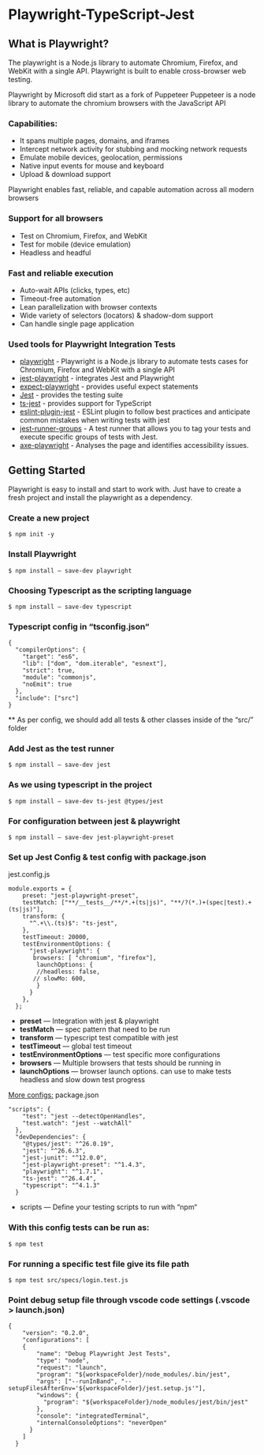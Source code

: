 # Playwright-TypeScript-Jest
## What is Playwright?
The playwright is a Node.js library to automate Chromium, Firefox, and WebKit with a single API. Playwright is built to enable cross-browser web testing.

Playwright by Microsoft did start as a fork of Puppeteer
Puppeteer is a node library to automate the chromium browsers with the JavaScript API
### Capabilities:
* It spans multiple pages, domains, and iframes
* Intercept network activity for stubbing and mocking network requests
* Emulate mobile devices, geolocation, permissions
* Native input events for mouse and keyboard
* Upload & download support

Playwright enables fast, reliable, and capable automation across all modern browsers

### Support for all browsers
* Test on Chromium, Firefox, and WebKit
* Test for mobile (device emulation)
* Headless and headful

### Fast and reliable execution
* Auto-wait APIs (clicks, types, etc)
* Timeout-free automation
* Lean parallelization with browser contexts
* Wide variety of selectors (locators) & shadow-dom support
* Can handle single page application

### Used tools for Playwright Integration Tests
- [playwright](https://playwright.dev/) - Playwright is a Node.js library to automate tests cases for Chromium, Firefox and WebKit with a single API
- [jest-playwright](https://github.com/playwright-community/jest-playwright) - integrates Jest and Playwright
- [expect-playwright](https://github.com/playwright-community/expect-playwright) - provides useful expect statements
- [Jest](https://jestjs.io) - provides the testing suite
- [ts-jest](https://github.com/kulshekhar/ts-jest) - provides support for TypeScript
- [eslint-plugin-jest](https://github.com/jest-community/eslint-plugin-jest) - ESLint plugin to follow best practices and anticipate common mistakes when writing tests with jest
- [jest-runner-groups](https://github.com/eugene-manuilov/jest-runner-groups) - A test runner that allows you to tag your tests and execute specific groups of tests with Jest.
- [axe-playwright](https://www.npmjs.com/package/axe-playwright) - Analyses the page and identifies accessibility issues.


## Getting Started

Playwright is easy to install and start to work with. Just have to create a fresh project and install the playwright as a dependency.

### Create a new project
`$ npm init -y`

### Install Playwright
`$ npm install — save-dev playwright`

### Choosing Typescript as the scripting language
`$ npm install — save-dev typescript`


### Typescript config in “tsconfig.json“

```
{
  "compilerOptions": {
    "target": "es6",
    "lib": ["dom", "dom.iterable", "esnext"],
    "strict": true,
    "module": "commonjs",
    "noEmit": true
  },
  "include": ["src"]
}
```
** As per config, we should add all tests & other classes inside of the “src/” folder

### Add Jest as the test runner
`$ npm install — save-dev jest`

### As we using typescript in the project
`$ npm install — save-dev ts-jest @types/jest`

### For configuration between jest & playwright
`$ npm install — save-dev jest-playwright-preset`

### Set up Jest Config & test config with package.json
jest.config.js

```
module.exports = {
    preset: "jest-playwright-preset",
    testMatch: ["**/__tests__/**/*.+(ts|js)", "**/?(*.)+(spec|test).+(ts|js)"],
    transform: {
      "^.+\\.(ts)$": "ts-jest",
    },
    testTimeout: 20000,
    testEnvironmentOptions: {
      "jest-playwright": {
       browsers: [ "chromium", "firefox"],
        launchOptions: {
        //headless: false,
       // slowMo: 600,
        }
      }
    },
  };
```
-  **preset** — Integration with jest & playwright
-  **testMatch** — spec pattern that need to be run
-  **transform** — typescript test compatible with jest
-  **testTimeout** — global test timeout
-  **testEnvironmentOptions** — test specific more configurations 
 - **browsers** — Multiple browsers that tests should be running in
 - **launchOptions** — browser launch options. can use to make tests headless and slow down test progress 

[More configs:](https://jestjs.io/docs/en/configuration)
package.json
```
"scripts": {
    "test": "jest --detectOpenHandles",
    "test.watch": "jest --watchAll"
  },
  "devDependencies": {
    "@types/jest": "^26.0.19",
    "jest": "^26.6.3",
    "jest-junit": "^12.0.0",
    "jest-playwright-preset": "^1.4.3",
    "playwright": "^1.7.1",
    "ts-jest": "^26.4.4",
    "typescript": "^4.1.3"
  }
```
-  scripts — Define your testing scripts to run with “npm“

### With this config tests can be run as:
`$ npm test`

### For running a specific test file give its file path
`$ npm test src/specs/login.test.js`

### Point debug setup file through vscode code settings (.vscode > launch.json)
```
{
    "version": "0.2.0",
    "configurations": [
    {
        "name": "Debug Playwright Jest Tests",
        "type": "node",
        "request": "launch",
        "program": "${workspaceFolder}/node_modules/.bin/jest",
        "args": ["--runInBand", "--setupFilesAfterEnv='${workspaceFolder}/jest.setup.js'"],
        "windows": {
          "program": "${workspaceFolder}/node_modules/jest/bin/jest"
        },
        "console": "integratedTerminal",
        "internalConsoleOptions": "neverOpen"
      }
    ]
  }
 ```
